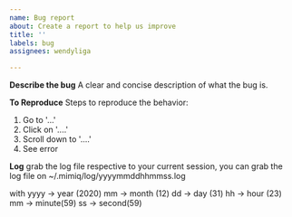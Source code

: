 ```yaml
---
name: Bug report
about: Create a report to help us improve
title: ''
labels: bug
assignees: wendyliga

---
```


**Describe the bug**
A clear and concise description of what the bug is.

**To Reproduce**
Steps to reproduce the behavior:
1. Go to '...'
2. Click on '....'
3. Scroll down to '....'
4. See error

**Log**
grab the log file respective to your current session, you can grab the log file on ~/.mimiq/log/yyyymmddhhmmss.log

with
yyyy -> year (2020)
mm -> month (12)
dd -> day (31)
hh -> hour (23)
mm -> minute(59)
ss -> second(59)
